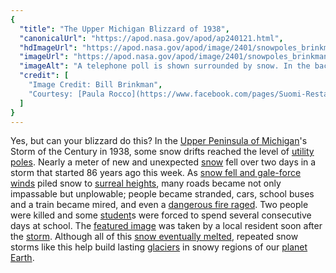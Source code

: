 ```yaml
---
{
  "title": "The Upper Michigan Blizzard of 1938",
  "canonicalUrl": "https://apod.nasa.gov/apod/ap240121.html",
  "hdImageUrl": "https://apod.nasa.gov/apod/image/2401/snowpoles_brinkman_960.jpg",
  "imageUrl": "https://apod.nasa.gov/apod/image/2401/snowpoles_brinkman_960.jpg",
  "imageAlt": "A telephone poll is shown surrounded by snow. In the background, another telephone poll is visible, as are some distant trees. Please see the explanation for more detailed information.",
  "credit": [
    "Image Credit: Bill Brinkman",
    "Courtesy: [Paula Rocco](https://www.facebook.com/pages/Suomi-Restaurant/203042349717213)"
  ]
}
---
```


Yes, but can your blizzard do this? In the [Upper Peninsula of Michigan](https://en.wikipedia.org/wiki/Upper_Peninsula_of_Michigan)'s Storm of the Century in 1938, some snow drifts reached the level of [utility poles](https://en.wikipedia.org/wiki/Utility_pole). Nearly a meter of new and unexpected [snow](https://apod.nasa.gov/apod/ap240106.html) fell over two days in a storm that started 86 years ago this week. As [snow fell and gale-force winds](http://books.google.com/books?id=1vioLQGvvz8C&pg=PA156&dq=%2B%221938%22+storm+of+the+century&hl=en&sa=X&ei=1breUorcC-O52QWuqYGwAQ&ved=0CEEQ6AEwAA#v=onepage&q=%2B%221938%22%20storm%20of%20the%20century&f=false) piled snow to [surreal heights](http://commons.wikimedia.org/wiki/File:Blizzard2_-_NOAA.jpg), many roads became not only impassable but unplowable; people became stranded, cars, school buses and a train became mired, and even a [dangerous fire raged](https://tylerrtichelaar.wordpress.com/2010/10/19/marquettes-opera-house-the-1938-fire-and-blizzard/). Two people were killed and some [student](https://i.pinimg.com/736x/b1/c8/e3/b1c8e3101db30b200cec55976b9ec648--funniest-animals-funny-animals.jpg)s were forced to spend several consecutive days at school. The [featured image](https://apod.nasa.gov/apod/image/1401/snowpoles_brinkman_2592.jpg) was taken by a local resident soon after the [storm](https://earthobservatory.nasa.gov/topic/severe-storms). Although all of this [snow eventually melted](https://www.youtube.com/watch?v=pApFztL-lsI), repeated snow storms like this help build lasting [glaciers](http://extremeicesurvey.org/how-does-a-glacies-form/) in snowy regions of our [planet Earth](https://apod.nasa.gov/apod/ap100713.html).
